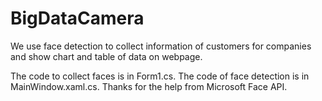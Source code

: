# BigDataCamera
We use face detection to collect information of customers for companies and show chart and table of data on webpage.

The code to collect faces is in Form1.cs. 
The code of face detection is in MainWindow.xaml.cs. 
Thanks for the help from Microsoft Face API.
